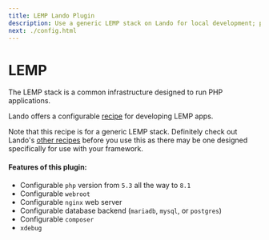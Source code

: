 ```yaml
---
title: LEMP Lando Plugin
description: Use a generic LEMP stack on Lando for local development; powered by Docker and Docker Compose; learn how to config php and nginx version, use postgres or mysql or mariadb, composer, xdebug and custom config files, oh and also import and export databases.
next: ./config.html
---
```


# LEMP

The LEMP stack is a common infrastructure designed to run PHP applications.

Lando offers a configurable [recipe](https://docs.lando.dev/config/recipes.html) for developing LEMP apps.

Note that this recipe is for a generic LEMP stack. Definitely check out Lando's [other recipes](https://docs.lando.dev/config/recipes.html) before you use this as there may be one designed specifically for use with your framework.

#### Features of this plugin:

* Configurable `php` version from `5.3` all the way to `8.1`
* Configurable `webroot`
* Configurable `nginx` web server
* Configurable database backend (`mariadb`, `mysql`, or `postgres`)
* Configurable `composer`
* `xdebug`

